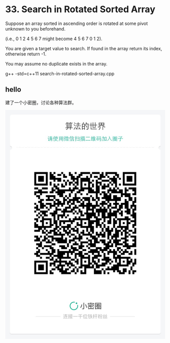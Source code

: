 # 33. Search in Rotated Sorted Array

Suppose an array sorted in ascending order is rotated at some pivot unknown to you beforehand.

(i.e., 0 1 2 4 5 6 7 might become 4 5 6 7 0 1 2).

You are given a target value to search. If found in the array return its index, otherwise return -1.

You may assume no duplicate exists in the array.

g++ -std=c++11 search-in-rotated-sorted-array.cpp

## hello

建了一个小密圈，讨论各种算法群。  

![小密圈](../../suanfa_xiaomiquan.jpg)

